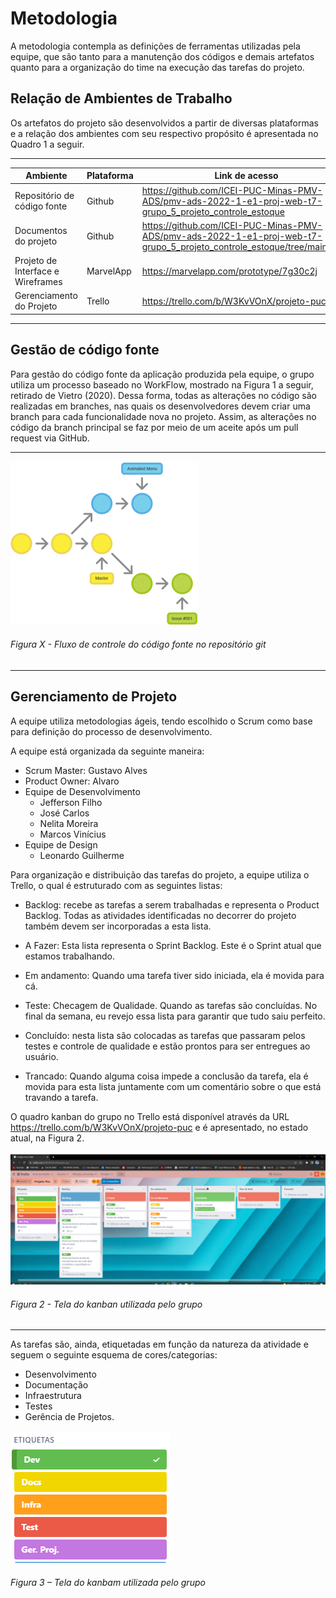 # Metodologia
A metodologia contempla as definições de ferramentas utilizadas pela equipe, que são tanto para a manutenção dos códigos e demais artefatos quanto para a organização do time na execução das tarefas do projeto.

## Relação de Ambientes de Trabalho
Os artefatos do projeto são desenvolvidos a partir de diversas plataformas e a relação dos ambientes com seu respectivo propósito é apresentada no Quadro 1 a seguir.  

---
| Ambiente                          | Plataforma | Link de acesso                                                                                                          |
| --------------------------------- | ---------- | ----------------------------------------------------------------------------------------------------------------------- |
| Repositório de código fonte       | Github     | https://github.com/ICEI-PUC-Minas-PMV-ADS/pmv-ads-2022-1-e1-proj-web-t7-grupo_5_projeto_controle_estoque                |
| Documentos do projeto             | Github     | https://github.com/ICEI-PUC-Minas-PMV-ADS/pmv-ads-2022-1-e1-proj-web-t7-grupo_5_projeto_controle_estoque/tree/main/docs |
| Projeto de Interface e Wireframes | MarvelApp  | https://marvelapp.com/prototype/7g30c2j                                                                                           |
| Gerenciamento do Projeto          | Trello     | https://trello.com/b/W3KvVOnX/projeto-puc                                                                               |

---


## Gestão de código fonte
Para gestão do código fonte da aplicação produzida pela equipe, o grupo utiliza um processo baseado no WorkFlow, mostrado na Figura 1 a seguir, retirado de Vietro (2020). Dessa forma, todas as alterações no código são realizadas em branches, nas quais os desenvolvedores devem criar uma branch para cada funcionalidade nova no projeto. Assim, as alterações no código da branch principal se faz por meio de um aceite após um pull request via GitHub.

---

<img src="img/Metodologia/Workflow.png">


###### Figura X - Fluxo de controle do código fonte no repositório git
---









## Gerenciamento de Projeto

A equipe utiliza metodologias ágeis, tendo escolhido o Scrum como base para definição do processo de desenvolvimento.

A equipe está organizada da seguinte maneira:
-	Scrum Master: Gustavo Alves
-	Product Owner: Alvaro
-	Equipe de Desenvolvimento
	-    Jefferson Filho
	-    José Carlos
	-    Nelita Moreira
	-    Marcos Vinícius
-	Equipe de Design
    -	Leonardo Guilherme

Para organização e distribuição das tarefas do projeto, a equipe utiliza o Trello, o qual é estruturado com as seguintes listas: 
-	Backlog: recebe as tarefas a serem trabalhadas e representa o Product Backlog. Todas as atividades identificadas no decorrer do projeto também devem ser incorporadas a esta lista.

-	A Fazer: Esta lista representa o Sprint Backlog. Este é o Sprint atual que estamos trabalhando.

-	Em andamento: Quando uma tarefa tiver sido iniciada, ela é movida para cá.

-	Teste: Checagem de Qualidade. Quando as tarefas são concluídas. No final da semana, eu revejo essa lista para garantir que tudo saiu perfeito.

-	Concluído: nesta lista são colocadas as tarefas que passaram pelos testes e controle de qualidade e estão prontos para ser entregues ao usuário.

-	Trancado: Quando alguma coisa impede a conclusão da tarefa, ela é movida para esta lista juntamente com um comentário sobre o que está travando a tarefa.

O quadro kanban do grupo no Trello está disponível através da URL https://trello.com/b/W3KvVOnX/projeto-puc e é apresentado, no estado atual, na Figura 2.


<img src="img/Metodologia/Kanban.png">

###### Figura 2 - Tela do kanban utilizada pelo grupo
---

As tarefas são, ainda, etiquetadas em função da natureza da atividade e seguem o seguinte esquema de cores/categorias:
-	Desenvolvimento 
-	Documentação                                 
-	Infraestrutura
-	Testes
-	Gerência de Projetos.

<img src="img/Metodologia/Etiquetas.png">


###### Figura 3 – Tela do kanbam utilizada pelo grupo
